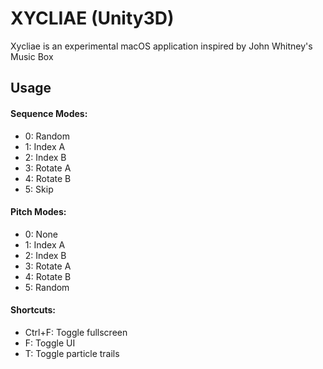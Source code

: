 # XYCLIAE (Unity3D)

Xycliae is an experimental macOS application inspired by John Whitney's Music Box

## Usage
#### Sequence Modes:
- 0: Random
- 1: Index A
- 2: Index B
- 3: Rotate A
- 4: Rotate B
- 5: Skip

#### Pitch Modes:
- 0: None
- 1: Index A
- 2: Index B
- 3: Rotate A
- 4: Rotate B
- 5: Random

#### Shortcuts:
- Ctrl+F: Toggle fullscreen
- F: Toggle UI
- T: Toggle particle trails
